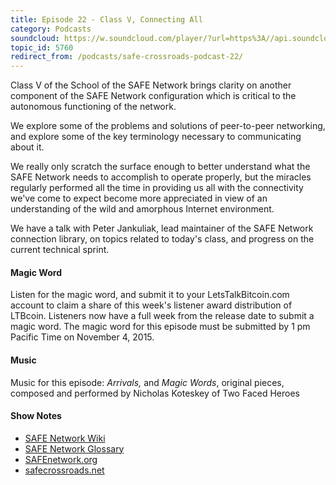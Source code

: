 ```yaml
---
title: Episode 22 - Class V, Connecting All
category: Podcasts
soundcloud: https://w.soundcloud.com/player/?url=https%3A//api.soundcloud.com/tracks/230426450
topic_id: 5760
redirect_from: /podcasts/safe-crossroads-podcast-22/
---
```


Class V of the School of the SAFE Network brings clarity on another component of the SAFE Network configuration which is critical to the autonomous functioning of the network.

We explore some of the problems and solutions of peer-to-peer networking, and explore some of the key terminology necessary to communicating about it.

We really only scratch the surface enough to better understand what the SAFE Network needs to accomplish to operate properly, but the miracles regularly performed all the time in providing us all with the connectivity we've come to expect become more appreciated in view of an understanding of the wild and amorphous Internet environment.

We have a talk with Peter Jankuliak, lead maintainer of the SAFE Network connection library, on topics related to today's class, and progress on the current technical sprint.

#### Magic Word

Listen for the magic word, and submit it to your LetsTalkBitcoin.com account to claim a share of this week's listener award distribution of LTBcoin. Listeners now have a full week from the release date to submit a magic word. The magic word for this episode must be submitted by 1 pm Pacific Time on November 4, 2015.

#### Music

Music for this episode: _Arrivals,_ and _Magic Words_, original pieces, composed and performed by Nicholas Koteskey of Two Faced Heroes

#### Show Notes

- [SAFE Network Wiki](https://safenetwork.wiki)
- [SAFE Network Glossary](https://safenetwork.wiki/en/Glossary)
- [SAFEnetwork.org](https://safenetwork.org)
- [safecrossroads.net](http://safecrossroads.net)
